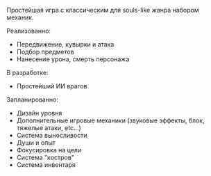 Простейшая игра с классическим для souls-like жанра набором механик.

Реализованно:
- Передвижение, кувырки и атака
- Подбор предметов
- Нанесение урона, смерть персонажа

В разработке:
- Простейший ИИ врагов

Запланированно:
- Дизайн уровня
- Дополнительные игровые механики (звуковые эффекты, блок, тяжелые атаки, etc...)
- Система выносливости
- Души и опыт
- Фокусировка на цели
- Система "костров"
- Система инвентаря